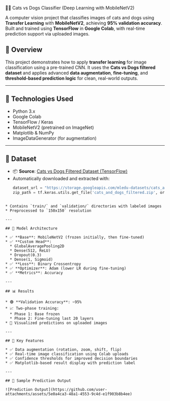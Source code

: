 🐶🐱 Cats vs Dogs Classifier (Deep Learning with MobileNetV2)

A computer vision project that classifies images of cats and dogs using **Transfer Learning** with **MobileNetV2**, achieving **95% validation accuracy**. Built and trained using **TensorFlow** in **Google Colab**, with real-time prediction support via uploaded images.



## 📌 Overview

This project demonstrates how to apply **transfer learning** for image classification using a pre-trained CNN. It uses the **Cats vs Dogs filtered dataset** and applies advanced **data augmentation**, **fine-tuning**, and **threshold-based prediction logic** for clean, real-world outputs.

---

## 🚀 Technologies Used

- Python 3.x
- Google Colab
- TensorFlow / Keras
- MobileNetV2 (pretrained on ImageNet)
- Matplotlib & NumPy
- ImageDataGenerator (for augmentation)

---

## 📁 Dataset

- 📦 **Source**: [Cats vs Dogs Filtered Dataset (TensorFlow)](https://storage.googleapis.com/mledu-datasets/cats_and_dogs_filtered.zip)
- Automatically downloaded and extracted with:
  ```python
  dataset_url = "https://storage.googleapis.com/mledu-datasets/cats_and_dogs_filtered.zip"
  zip_path = tf.keras.utils.get_file('cats_and_dogs_filtered.zip', origin=dataset_url)
````

* Contains `train/` and `validation/` directories with labeled images  
* Preprocessed to `150x150` resolution

---

## 🧠 Model Architecture

* ✅ **Base**: MobileNetV2 (frozen initially, then fine-tuned)
* ✅ **Custom Head**:
  * GlobalAveragePooling2D  
  * Dense(512, ReLU)  
  * Dropout(0.3)  
  * Dense(1, Sigmoid)
* ✅ **Loss**: Binary Crossentropy  
* ✅ **Optimizer**: Adam (lower LR during fine-tuning)  
* ✅ **Metrics**: Accuracy

---

## 📊 Results

* 🟢 **Validation Accuracy**: ~95%
* 📈 Two-phase training:
  * Phase 1: Base frozen  
  * Phase 2: Fine-tuning last 20 layers
* 🧪 Visualized predictions on uploaded images

---

## 🎯 Key Features

* ✅ Data augmentation (rotation, zoom, shift, flip)  
* ✅ Real-time image classification using Colab uploads  
* ✅ Confidence thresholds for improved decision boundaries  
* ✅ Matplotlib-based result display with prediction label

---

## 📸 Sample Prediction Output

![Prediction Output](https://github.com/user-attachments/assets/5e0a4ca3-48a1-4553-9c4d-e1f903b8b4ee)





